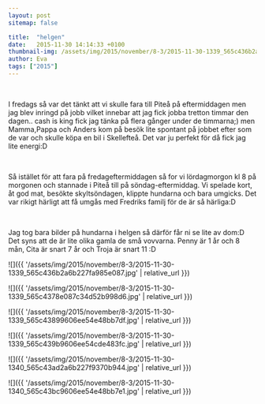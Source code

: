 ```yaml
---
layout: post
sitemap: false

title:  "helgen"
date:   2015-11-30 14:14:33 +0100
thumbnail-img: /assets/img/2015/november/8-3/2015-11-30-1339_565c436b2a6b227fa985e087.jpg
author: Eva
tags: ["2015"]
---
```


 




I fredags så var det tänkt att vi skulle fara till Piteå på eftermiddagen men jag blev inringd på jobb vilket innebar att jag fick jobba tretton timmar den dagen.. cash is king fick jag tänka på flera gånger under de timmarna;) men Mamma,Pappa och Anders kom på besök lite spontant på jobbet efter som de var och skulle köpa en bil i Skellefteå. Det var ju perfekt för då fick jag lite energi:D 




 




Så istället för att fara på fredageftermiddagen så for vi lördagmorgon kl 8 på morgonen och stannade i Piteå till på söndag-eftermiddag. Vi spelade kort, åt god mat, besökte skyltsöndagen, klippte hundarna och bara umgicks. Det var rikigt härligt att få umgås med Fredriks familj för de är så härliga:D




 




Jag tog bara bilder på hundarna i helgen så därför får ni se lite av dom:D Det syns att de är lite olika gamla de små vovvarna. Penny är 1 år och 8 mån, Cita är snart 7 år och Troja är snart 11 :D

![]({{ '/assets/img/2015/november/8-3/2015-11-30-1339_565c436b2a6b227fa985e087.jpg'  | relative_url }})

![]({{ '/assets/img/2015/november/8-3/2015-11-30-1339_565c4378e087c34d52b998d6.jpg'  | relative_url }})

![]({{ '/assets/img/2015/november/8-3/2015-11-30-1339_565c43899606ee54e48bb7df.jpg'  | relative_url }})

![]({{ '/assets/img/2015/november/8-3/2015-11-30-1339_565c439b9606ee54cde483fc.jpg'  | relative_url }})

![]({{ '/assets/img/2015/november/8-3/2015-11-30-1340_565c43ad2a6b227f9370b944.jpg'  | relative_url }})

![]({{ '/assets/img/2015/november/8-3/2015-11-30-1340_565c43bc9606ee54e48bb7e1.jpg'  | relative_url }})

